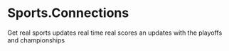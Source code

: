 # Sports.Connections
Get real sports updates real time real scores an updates with the playoffs and championships 
